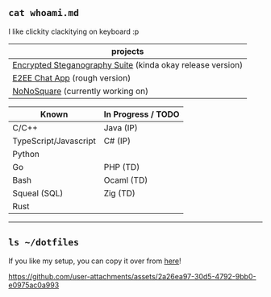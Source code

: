 ## `cat whoami.md`

I like clickity clackitying on keyboard :p

| projects |
|---|
| [Encrypted Steganography Suite](https://github.com/Francois-Coleongco/Steganography_Suite) (kinda okay release version)  |
| [E2EE Chat App](https://github.com/Francois-Coleongco/E2EE_Chat_App) (rough version) |
| [NoNoSquare](https://github.com/Francois-Coleongco/ThisIsMyNoNoSquare) (currently working on) |

| Known   | In Progress / TODO |
|----------|----------|
| C/C++   | Java (IP)   |
| TypeScript/Javascript  |  C# (IP)  |
| Python    |    |
| Go   | PHP (TD) |
| Bash |  Ocaml (TD)  |
| Squeal (SQL) |  Zig (TD) |
| Rust         |           |

----------------------------------------

## `ls ~/dotfiles`

If you like my setup, you can copy it over from 
[here](https://github.com/Francois-Coleongco/dotfiles)!

https://github.com/user-attachments/assets/2a26ea97-30d5-4792-9bb0-e0975ac0a993

<!--
**Chris-Coleongco/Chris-Coleongco** is a ✨ _special_ ✨ repository because its `README.md` (this file) appears on your GitHub profile.

Here are some ideas to get you started:

- 🔭 I’m currently working on ...
- 🌱 I’m currently learning ...
- 👯 I’m looking to collaborate on ...
- 🤔 I’m looking for help with ...
- 💬 Ask me about ...
- 📫 How to reach me: ...
- 😄 Pronouns: ...
- ⚡ Fun fact: ...
-->
